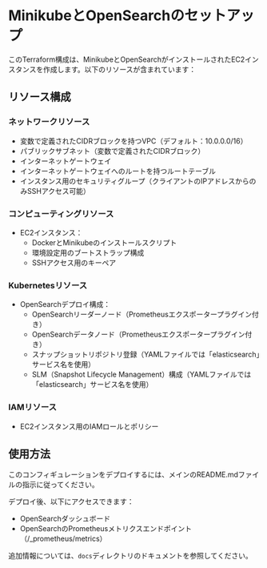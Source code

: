# MinikubeとOpenSearchのセットアップ

このTerraform構成は、MinikubeとOpenSearchがインストールされたEC2インスタンスを作成します。以下のリソースが含まれています：

## リソース構成

### ネットワークリソース
- 変数で定義されたCIDRブロックを持つVPC（デフォルト：10.0.0.0/16）
- パブリックサブネット（変数で定義されたCIDRブロック）
- インターネットゲートウェイ
- インターネットゲートウェイへのルートを持つルートテーブル
- インスタンス用のセキュリティグループ（クライアントのIPアドレスからのみSSHアクセス可能）

### コンピューティングリソース
- EC2インスタンス：
  - DockerとMinikubeのインストールスクリプト
  - 環境設定用のブートストラップ構成
  - SSHアクセス用のキーペア

### Kubernetesリソース
- OpenSearchデプロイ構成：
  - OpenSearchリーダーノード（Prometheusエクスポータープラグイン付き）
  - OpenSearchデータノード（Prometheusエクスポータープラグイン付き）
  - スナップショットリポジトリ登録（YAMLファイルでは「elasticsearch」サービス名を使用）
  - SLM（Snapshot Lifecycle Management）構成（YAMLファイルでは「elasticsearch」サービス名を使用）

### IAMリソース
- EC2インスタンス用のIAMロールとポリシー

## 使用方法

このコンフィギュレーションをデプロイするには、メインのREADME.mdファイルの指示に従ってください。

デプロイ後、以下にアクセスできます：
- OpenSearchダッシュボード
- OpenSearchのPrometheusメトリクスエンドポイント（/_prometheus/metrics）

追加情報については、`docs`ディレクトリのドキュメントを参照してください。
